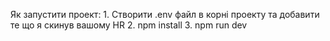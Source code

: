 Як запустити проект: 
    1. Створити .env файл в корні проекту та добавити те що я скинув вашому HR
    2. npm install
    3. npm run dev
